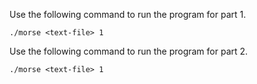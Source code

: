 Use the following command to run the program for part 1.
```
./morse <text-file> 1
```

Use the following command to run the program for part 2.
```
./morse <text-file> 1

```
